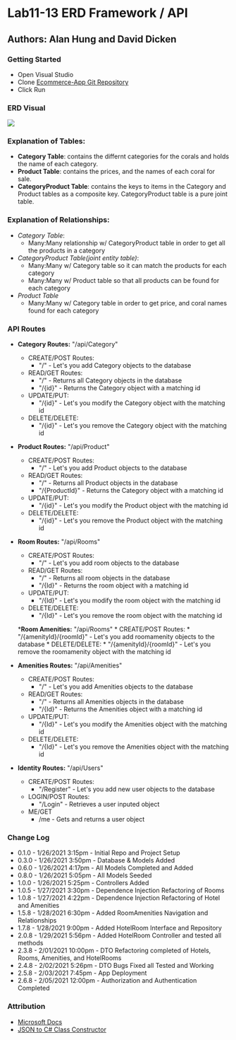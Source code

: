 # Lab11-13 ERD Framework / API

## Authors: Alan Hung and David Dicken

### Getting Started
* Open Visual Studio
* Clone [Ecommerce-App Git Repository](https://github.com/AlanYHung/401-dotnet-Ecommerce-App.git)
* Click Run

### ERD Visual
![](./Asyn-Inn/401-dotnet-Ecommerce-App/assets/EcommerceERD.png)

### Explanation of Tables:
- **Category Table**: contains the differnt categories for the corals and holds the name of each category.
- **Product Table**: contains the prices, and the names of each coral for sale.
- **CategoryProduct Table**: contains the keys to items in the  Category and Product tables as a composite key. CategoryProduct table is a pure joint table.

### Explanation of Relationships:
-  *Category Table*:
   - Many:Many relationship w/ CategoryProduct table in order to get all the products in a category
- *CategoryProduct Table(joint entity table)*:
  - Many:Many w/ Category table so it can match the products for each category
  - Many:Many w/ Product table so that all products can be found for each category
- *Product Table* 
  - Many:Many w/ Category table in order to get price, and coral names found for each category

### API Routes
* __Category Routes:__ "/api/Category"
	* CREATE/POST Routes:
		* "/" - Let's you add Category objects to the database
	* READ/GET Routes:
		* "/" - Returns all Category objects in the database
		* "/{id}" - Returns the Category object with a matching id
	* UPDATE/PUT:
		* "/{id}" - Let's you modify the Category object with the matching id
	* DELETE/DELETE:
		* "/{id}" - Let's you remove the Category object with the matching id

* __Product Routes:__ "/api/Product"
	* CREATE/POST Routes:
		* "/" - Let's you add Product objects to the database
	* READ/GET Routes:
		* "/" - Returns all Product objects in the database
		* "/{ProductId}" - Returns the Category object with a matching id
	* UPDATE/PUT:
		* "/{id}" - Let's you modify the Product object with the matching id
	* DELETE/DELETE:
		* "/{id}" - Let's you remove the Product object with the matching id
    
* __Room Routes:__ "/api/Rooms"
	* CREATE/POST Routes:
		* "/" - Let's you add room objects to the database
	* READ/GET Routes:
		* "/" - Returns all room objects in the database
		* "/{Id}" - Returns the room object with a matching id
	* UPDATE/PUT:
		* "/{Id}" - Let's you modify the room object with the matching id
	* DELETE/DELETE:
		* "/{Id}" - Let's you remove the room object with the matching id

	*__Room Amenities:__ "/api/Rooms"
		* CREATE/POST Routes:
			* "/{amenityId}/{roomId}" - Let's you add roomamenity objects to the database
		* DELETE/DELETE:
			* "/{amenityId}/{roomId}" - Let's you remove the roomamenity object with the matching id


* __Amenities Routes:__ "/api/Amenities"
	* CREATE/POST Routes:
		* "/" - Let's you add Amenities objects to the database
	* READ/GET Routes:
		* "/" - Returns all Amenities objects in the database
		* "/{Id}" - Returns the Amenities object with a matching id
	* UPDATE/PUT:
		* "/{Id}" - Let's you modify the Amenities object with the matching id
	* DELETE/DELETE:
		* "/{Id}" - Let's you remove the Amenities object with the matching id

* __Identity Routes:__ "/api/Users"
	* CREATE/POST Routes:
		* "/Register" - Let's you add new user objects to the database
	* LOGIN/POST Routes:
		* "/Login" - Retrieves a user inputed object
	* ME/GET
		* /me - Gets and returns a user object

### Change Log
* 0.1.0 - 1/26/2021 3:15pm - Initial Repo and Project Setup
* 0.3.0 - 1/26/2021 3:50pm - Database & Models Added
* 0.6.0 - 1/26/2021 4:17pm - All Models Completed and Added
* 0.8.0 - 1/26/2021 5:05pm - All Models Seeded
* 1.0.0 - 1/26/2021 5:25pm - Controllers Added
* 1.0.5 - 1/27/2021 3:30pm - Dependence Injection Refactoring of Rooms
* 1.0.8 - 1/27/2021 4:22pm - Dependence Injection Refactoring of Hotel and Amenities
* 1.5.8 - 1/28/2021 6:30pm - Added RoomAmenities Navigation and Relationships
* 1.7.8 - 1/28/2021 9:00pm - Added HotelRoom Interface and Repository
* 2.0.8 - 1/29/2021 5:56pm - Added HotelRoom Controller and tested all methods
* 2.3.8 - 2/01/2021 10:00pm - DTO Refactoring completed of Hotels, Rooms, Amenities, and HotelRooms
* 2.4.8 - 2/02/2021 5:26pm - DTO Bugs Fixed all Tested and Working
* 2.5.8 - 2/03/2021 7:45pm - App Deployment
* 2.6.8 - 2/05/2021 12:00pm - Authorization and Authentication Completed

### Attribution
* [Microsoft Docs](https://docs.microsoft.com/en-us/dotnet/csharp/language-reference/)
* [JSON to C# Class Constructor](https://json2csharp.com/)

